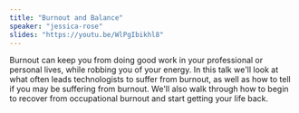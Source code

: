 ```yaml
---
title: "Burnout and Balance"
speaker: "jessica-rose"
slides: "https://youtu.be/WlPgIbikhl8"
---
```

Burnout can keep you from doing good work in your professional or personal lives, while robbing you of your energy. In this talk we'll look at what often leads technologists to suffer from burnout, as well as how to tell if you may be suffering from burnout. We'll also walk through how to begin to recover from occupational burnout and start getting your life back.
